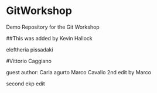 # GitWorkshop
Demo Repository for the Git Workshop

##This was added by Kevin Hallock

eleftheria pissadaki

#Vittorio Caggiano

guest author: Carla agurto
Marco Cavallo
2nd edit by Marco

second ekp edit


